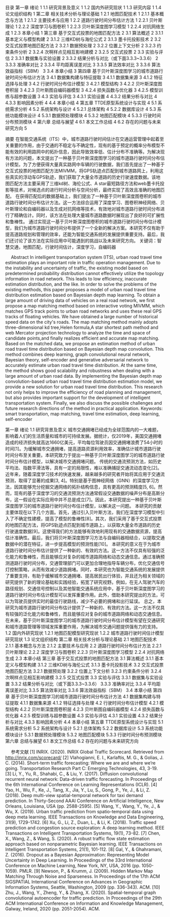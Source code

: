目录
第一章 绪论	1
1.1 研究背景及意义	1
1.2 国内外研究现状	1
1.3 研究内容	1
1.4 论文组织结构	1
第二章 相关技术分析与理论基础	1
2.1 地图匹配技术	1
2.1.1 基本概念与方法	1
2.1.2 主要技术与应用	1
2.2 道路行驶时间分布估计方法	1
2.2.1 贝叶斯理论	1
2.2.2 深度学习与图卷积	1
2.2.3 贝叶斯深度图学习模型	1
2.2.4 对抗网络生成	1
2.3 本章小结	1
第三章 基于交互式投票的地图匹配方法	2
3.1 算法概述	2
3.1.1 基本定义与模型构建	2
3.1.2 三维KD树与海伦公式	2
3.1.3 墨卡托投影技术	2
3.2 交互式投票地图匹配方法	2
3.2.1 数据预处理	2
3.2.2 位置上下文分析	2
3.2.3 约束条件分析	2
3.2.4 次啊样点见相互影响建模	2
3.2.5 交互式投票	2
3.3 实验与评估	2
3.3.1 数据集与实验设置	2
3.3.2 结果分析与对比（或下面3.3.3~3.3.6）	2
3.3.3 准确率对比	2
3.3.4 平均距离误差对比	3
3.3.5 算法效率对比	3
3.3.6 算法效益指标（SBM）	3
3.4 本章小结	3
第四章 基于贝叶斯深度图学习的城市道路行驶时间分布估计方法	3
4.1 数据集构建与特征提取	3
4.1.1 数据集来源	3
4.1.2 特征选择与处理	3
4.2 行驶时间分布估计模型	3
4.2.1 模型结构	3
4.2.2 贝叶斯深度图卷积层	3
4.2.3 贝叶斯图自编码器模型	3
4.2.4 损失函数与优化器	3
4.2.5 模型训练与超参数设置	3
4.3 实验与评估	3
4.3.1 实验设置	4
4.3.2 结果分析与对比	4
4.3.3 影响因素分析	4
4.4 本章小结	4
第五章 TTDE原型系统设计与实现	4
5.1 系统需求分析	4
5.2 系统架构与设计	4
5.2.1 总体架构	4
5.2.2 数据库设计	4
5.3 系统功能模块设计	4
5.3.1 数据预处理模块	4
5.3.2 地图匹配模块	4
5.3.3 行驶时间分布预测模块	4
第六章 总结与展望	4
6.1 本文工作总结	4
6.2 存在的问题与未来研究方向	5

 

摘要
在智能交通系统（ITS）中，城市道路行驶时间估计在交通运营管理中起着至关重要的作用，由于交通的不稳定与不确定性，现有的基于预定的概率分布模型不能有效的利用路网中的拓扑信息，因此导致效率低、估计分布不准确等。为解决现有方法的问题，本文提出了一种基于贝叶斯深度图学习的城市道路行驶时间分布估计模型。为了方便获得大量真实路网中车辆的行驶数据，我们首先提出了一种基于交互式投票的地图匹配方法MIVMM，将GPS轨迹点匹配到城市道路网上，利用这些真实的浮动车GPS轨迹，我们获取了大量全市道路的历史行驶速度数据。该地图匹配方法主要采用了三维kd树、海伦公式、A star最短路径方法和web墨卡托投影等技术，对候选点的进行时间分析与空间分析，最终实现了高效且准确的地图匹配。
在获得匹配后的数据基础上，我们提出了一种基于贝叶斯深度图卷积的城市道路行驶时间分布估计方法。这一方法综合运用了深度学习、图卷积神经网络、贝叶斯理论和自编码器以及生成对抗网络等技术，有效地对城市道路行驶时间分布进行了精确估计。同时，该方法在处理大量城市道路数据时展现出了良好的可扩展性和鲁棒性。
通过实现这一基于贝叶斯深度图卷积的城市道路行驶时间分布估计模型，我们为城市道路行驶时间分布提供了一个全新的解决方案。本研究不仅有助于提高道路规划和管理的效率，还能为智能交通系统的发展提供重要支持。最后，我们还讨论了该方法在实际应用中可能遇到的挑战以及未来研究方向。
关键词：智慧交通，地图匹配，行驶时间估计，深度学习，自编码器


 
Abstract
In intelligent transportation system (ITS), urban road travel time estimation plays an important role in traffic operation management. Due to the instability and uncertainty of traffic, the existing model based on predetermined probability distribution cannot effectively utilize the topology information in road network. This leads to low efficiency, inaccurate estimation distribution, and the like. In order to solve the problems of the existing methods, this paper proposes a model of urban road travel time distribution estimation based on Bayesian depth map learning. To obtain a large amount of driving data of vehicles on a real road network, we first propose a map matching method based on interactive voting MIVMM, which matches GPS track points to urban road networks and uses these real GPS tracks of floating vehicles. We have obtained a large number of historical speed data on the city's roads. The map matching method mainly adopts three-dimensional kd tree,Helen formula,A star shortest path method and web Mercator projection technology to analyze the time and space of candidate points,and finally realizes efficient and accurate map matching.
Based on the matched data, we propose an estimation method of urban road travel time distribution based on Bayesian depth map convolution. This method combines deep learning, graph convolutional neural network, Bayesian theory, self-encoder and generative adversarial network to accurately estimate urban road travel time distribution. At the same time, the method shows good scalability and robustness when dealing with a large amount of urban road data.
By implementing the Bayesian depth map convolution-based urban road travel time distribution estimation model, we provide a new solution for urban road travel time distribution. This research not only helps to improve the efficiency of road planning and management, but also provides important support for the development of intelligent transportation system. Finally, we also discuss the possible challenges and future research directions of the method in practical application.
Keywords: smart transportation, map matching, travel time estimation, deep learning, self-encoder 
 
第一章 绪论
1.1 研究背景及意义
城市交通拥堵已经成为全球范围内的一大难题，影响着人们的生活质量和城市的可持续发展。据统计，仅2019年，美国交通拥堵造成的经济损失就高达1660亿美元，平均每位驾驶员因交通拥堵浪费了54小时的时间[1]。为缓解城市交通拥堵，提高道路资源利用效率，准确估计城市道路行驶时间分布至关重要。本研究致力于提出一种基于贝叶斯深度图学习的城市道路行驶时间分布估计模型，以解决城市交通拥堵问题。
传统的交通流预测方法，如历史平均法、指数平滑法等，具有一定的局限性，难以准确捕捉交通流动态变化[2]。近年来，随着深度学习技术的快速发展，越来越多的研究者开始将其应用于交通流预测，取得了显著的成果[3, 4]。特别是基于图神经网络（GNN）的深度学习方法，因其能够充分挖掘交通网络的拓扑结构信息，具有更高的预测精度[5, 6]。然而，现有的基于深度学习的交通流预测方法通常假设交通数据的噪声分布是高斯分布，这一假设在实际应用中并不总是成立[7]。因此，本研究提出一种基于贝叶斯深度图学习的城市道路行驶时间分布估计模型，以解决这一问题。
本研究的贡献主要体现在以下几个方面。首先，通过引入贝叶斯方法，我们在深度学习模型中引入了不确定性建模，提高了模型的鲁棒性[8]。其次，我们采用了基于交互式投票的地图匹配方法，将GPS轨迹点匹配到城市道路上，以获取大量全市道路的历史行驶速度数据[9]。这使得我们的方法能够有效地利用现有的交通数据资源，提高估计准确性。最后，我们将贝叶斯深度图学习方法与自编码器相结合，以提取交通数据中的潜在特征，进一步提高模型的预测性能[10]。
本研究的意义在于为城市道路行驶时间分布估计提供了一种新的、有效的方法。这一方法不仅具有较强的泛化能力和鲁棒性，而且能够应对复杂的城市道路网络和动态交通信息。通过准确预测道路行驶时间分布，交通管理部门可以更加合理地指导车辆分布，优化交通信号灯控制策略，从而有效减少道路拥堵。同时，本研究也为智能交通系统的发展提供了重要支持，有助于缓解城市交通拥堵、提高居民出行体验，并且还为相关领域的研究提供了新的理论基础和实践经验，拓宽了研究视野。例如，在无人驾驶汽车的路径规划、交通信号控制以及其他智能交通系统应用中，基于贝叶斯深度图学习的道路行驶时间分布估计模型可以发挥重要作用。此外，借助本研究提出的方法，可以为驾驶员提供实时的最佳行驶路线，减少不必要的拥堵和出行延误。
总之，本研究为城市道路行驶时间分布估计提供了一种新的、有效的方法。这一方法不仅具有较强的泛化能力和鲁棒性，而且能够应对复杂的城市道路网络和动态交通信息。在未来，基于贝叶斯深度图学习的城市道路行驶时间分布估计模型有望在交通研究和城市道路管理等领域发挥重要作用，为解决城市交通问题提供强有力的支持。
1.2 国内外研究现状
1.2.1 地图匹配模型研究现状
1.2.2 城市道路行驶时间估计模型研究现状
1.3 论文组织结构
第二章 相关技术分析与理论基础
2.1 地图匹配技术
2.1.1 基本概念与方法
2.1.2 主要技术与应用
2.2 道路行驶时间分布估计方法
2.2.1 贝叶斯理论
2.2.2 深度学习与图卷积
2.2.3 贝叶斯深度图学习模型
2.2.4 对抗网络生成
2.3 本章小结
第三章 基于交互式投票的地图匹配方法
3.1 算法概述
3.1.1 基本定义与模型构建
3.1.2 三维KD树与海伦公式
3.1.3 墨卡托投影技术
3.2 交互式投票地图匹配方法
3.2.1 数据预处理
3.2.2 位置上下文分析
3.2.3 约束条件分析
3.2.4 次啊样点见相互影响建模
3.2.5 交互式投票
3.3 实验与评估
3.3.1 数据集与实验设置
3.3.2 结果分析与对比（或下面3.3.3~3.3.6）
3.3.3 准确率对比
3.3.4 平均距离误差对比
3.3.5 算法效率对比
3.3.6 算法效益指标（SBM）
3.4 本章小结
第四章 基于贝叶斯深度图学习的城市道路行驶时间分布估计方法
4.1 数据集构建与特征提取
4.1.1 数据集来源
4.1.2 特征选择与处理
4.2 行驶时间分布估计模型
4.2.1 模型结构
4.2.2 贝叶斯深度图卷积层
4.2.3 贝叶斯图自编码器模型
4.2.4 损失函数与优化器
4.2.5 模型训练与超参数设置
4.3 实验与评估
4.3.1 实验设置
4.3.2 结果分析与对比
4.3.3 影响因素分析
4.4 本章小结
第五章 TTDE原型系统设计与实现
5.1 系统需求分析
5.2 系统架构与设计
5.2.1 总体架构
5.2.2 数据库设计
5.3 系统功能模块设计
5.3.1 数据预处理模块
5.3.2 地图匹配模块
5.3.3 行驶时间分布预测模块
第六章 总结与展望
6.1 本文工作总结
6.2 存在的问题与未来研究方向

 
参考文献
[1]	INRIX. (2020). INRIX Global Traffic Scorecard. Retrieved from http://inrix.com/scorecard/
[2]	Vlahogianni, E. I., Karlaftis, M. G., & Golias, J. C. (2014). Short-term traffic forecasting: Where we are and where we’re going. Transportation Research Part C: Emerging Technologies, 43, 3-19.
[3]	Li, Y., Yu, R., Shahabi, C., & Liu, Y. (2017). Diffusion convolutional recurrent neural network: Data-driven traffic forecasting. In Proceedings of the 6th International Conference on Learning Representations (ICLR).
[4]	Yao, H., Wu, F., Ke, J., Tang, X., Jia, Y., Lu, S., Gong, P., Ye, J., & Li, Z. (2018). Deep multi-view spatial-temporal network for taxi demand prediction. In Thirty-Second AAAI Conference on Artificial Intelligence, New Orleans, Louisiana, USA (pp. 2588-2595).
[5]	Wang, Y., Wang, Y., Ye, J., & Wu, X. (2019). Urban traffic prediction from spatio-temporal data using deep meta learning. IEEE Transactions on Knowledge and Data Engineering, 31(9), 1729-1742.
[6]	Xu, G., Li, Z., Duan, L., & Li, K. (2018). Traffic speed prediction and congestion source exploration: A deep learning method. IEEE Transactions on Intelligent Transportation Systems, 19(1), 73-82.
[7]	Chen, X., Wang, Z., & Wang, S. (2020). A robust traffic flow state estimation approach based on nonparametric Bayesian learning. IEEE Transactions on Intelligent Transportation Systems, 21(1), 101-112.
[8]	Gal, Y., & Ghahramani, Z. (2016). Dropout as a Bayesian Approximation: Representing Model Uncertainty in Deep Learning. In Proceedings of the 33rd International Conference on Machine Learning, New York, NY, USA, 2016 (pp. 1050-1059). PMLR.
[9]	Newson, P., & Krumm, J. (2009). Hidden Markov Map Matching Through Noise and Sparseness. In Proceedings of the 17th ACM SIGSPATIAL International Conference on Advances in Geographic Information Systems, Seattle, Washington, 2009 (pp. 336-343). ACM.
[10]	Zhu, J., Wang, Y., Zheng, Y., & Zhang, X. (2020). Spatial-temporal graph convolutional autoencoder for traffic prediction. In Proceedings of the 29th ACM International Conference on Information and Knowledge Management, Galway, Ireland, 2020 (pp. 2051-2054). ACM.

